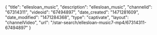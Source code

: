 {
    "title": "ellesloan_music",
    "description": "ellesloan_music",
    "channelid": "67314311",
    "videoid": "67494897",
    "date_created": "1471281609",
    "date_modified": "1471284368",
    "type": "captivate",
    "layout": "channelVideo",
    "url": "\/star-search\/ellesloan-music7-mp4\/67314311-67494897"
}